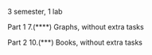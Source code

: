3 semester, 1 lab 

Part 1
7.(\*\*\*\*) Graphs, without extra tasks

Part 2
10.(\*\*\*) Books, without extra tasks